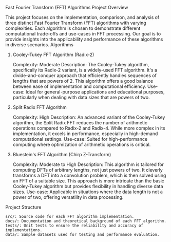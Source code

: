 Fast Fourier Transform (FFT) Algorithms Project
Overview

This project focuses on the implementation, comparison, and analysis of three distinct Fast Fourier Transform (FFT) algorithms with varying complexities. Each algorithm is chosen to demonstrate different computational trade-offs and use-cases in FFT processing. Our goal is to provide insights into the applicability and performance of these algorithms in diverse scenarios.
Algorithms
1. Cooley-Tukey FFT Algorithm (Radix-2)

    Complexity: Moderate
    Description: The Cooley-Tukey algorithm, specifically its Radix-2 variant, is a widely-used FFT algorithm. It's a divide-and-conquer approach that efficiently handles sequences of lengths that are powers of 2. This algorithm offers a good balance between ease of implementation and computational efficiency.
    Use-case: Ideal for general-purpose applications and educational purposes, particularly when dealing with data sizes that are powers of two.

2. Split Radix FFT Algorithm

    Complexity: High
    Description: An advanced variant of the Cooley-Tukey algorithm, the Split Radix FFT reduces the number of arithmetic operations compared to Radix-2 and Radix-4. While more complex in its implementation, it excels in performance, especially in high-demand computational settings.
    Use-case: Suited for high-performance computing where optimization of arithmetic operations is critical.

3. Bluestein's FFT Algorithm (Chirp Z-Transform)

    Complexity: Moderate to High
    Description: This algorithm is tailored for computing DFTs of arbitrary lengths, not just powers of two. It cleverly transforms a DFT into a convolution problem, which is then solved using an FFT of a suitable size. This approach is more intricate than the basic Cooley-Tukey algorithm but provides flexibility in handling diverse data sizes.
    Use-case: Applicable in situations where the data length is not a power of two, offering versatility in data processing.

Project Structure

    src/: Source code for each FFT algorithm implementation.
    docs/: Documentation and theoretical background of each FFT algorithm.
    tests/: Unit tests to ensure the reliability and accuracy of implementations.
    data/: Sample datasets used for testing and performance evaluation.

